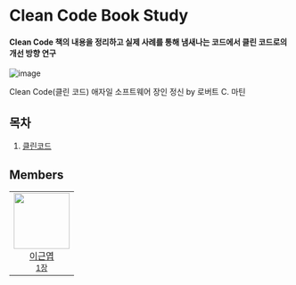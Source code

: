 # Clean Code Book Study

#### Clean Code 책의 내용을 정리하고 실제 사례를 통해 냄새나는 코드에서 클린 코드로의 개선 방향 연구

![image](https://user-images.githubusercontent.com/3814234/152174049-e28afca9-14b1-4d3a-9437-034fe684958f.png)

Clean Code(클린 코드) 애자일 소프트웨어 장인 정신 by 로버트 C. 마틴


## 목차

1. [클린코드](https://github.com/bwgdg/cleancode-study/blob/main/chapter01.md)


## Members

<table>
  <tr>
    <td align="center"><a href="https://github.com/keunyop"><img src="https://avatars.githubusercontent.com/u/3814234?v=4?s=100" width="100px;" alt=""/><br />이근엽</a><br /><sub><a href="https://github.com/iluwatar/java-design-patterns/commits?author=ShivanshCharak" title="Code">1장</a></sub></td>
  </tr>
</table>
